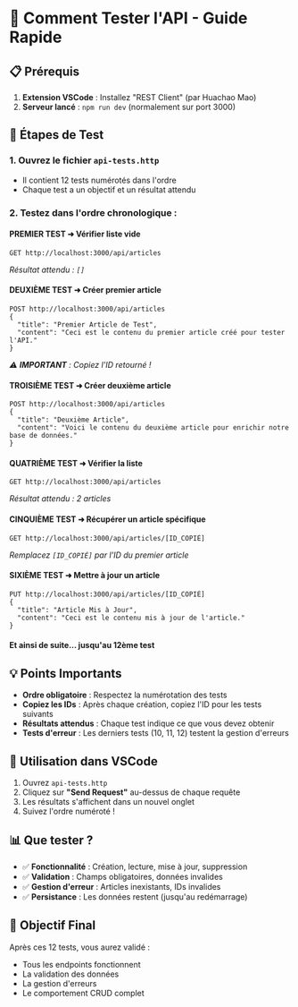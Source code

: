 # 🧪 Comment Tester l'API - Guide Rapide

## 📋 Prérequis
1. **Extension VSCode** : Installez "REST Client" (par Huachao Mao)
2. **Serveur lancé** : `npm run dev` (normalement sur port 3000)

## 🚀 Étapes de Test

### 1. Ouvrez le fichier `api-tests.http`
- Il contient 12 tests numérotés dans l'ordre
- Chaque test a un objectif et un résultat attendu

### 2. Testez dans l'ordre chronologique :

#### **PREMIER TEST** ➜ Vérifier liste vide
```http
GET http://localhost:3000/api/articles
```
*Résultat attendu : `[]`*

#### **DEUXIÈME TEST** ➜ Créer premier article
```http
POST http://localhost:3000/api/articles
{
  "title": "Premier Article de Test",
  "content": "Ceci est le contenu du premier article créé pour tester l'API."
}
```
*⚠️ **IMPORTANT** : Copiez l'ID retourné !*

#### **TROISIÈME TEST** ➜ Créer deuxième article
```http
POST http://localhost:3000/api/articles
{
  "title": "Deuxième Article",
  "content": "Voici le contenu du deuxième article pour enrichir notre base de données."
}
```

#### **QUATRIÈME TEST** ➜ Vérifier la liste
```http
GET http://localhost:3000/api/articles
```
*Résultat attendu : 2 articles*

#### **CINQUIÈME TEST** ➜ Récupérer un article spécifique
```http
GET http://localhost:3000/api/articles/[ID_COPIÉ]
```
*Remplacez `[ID_COPIÉ]` par l'ID du premier article*

#### **SIXIÈME TEST** ➜ Mettre à jour un article
```http
PUT http://localhost:3000/api/articles/[ID_COPIÉ]
{
  "title": "Article Mis à Jour",
  "content": "Ceci est le contenu mis à jour de l'article."
}
```

#### **Et ainsi de suite...** jusqu'au 12ème test

## 💡 Points Importants

- **Ordre obligatoire** : Respectez la numérotation des tests
- **Copiez les IDs** : Après chaque création, copiez l'ID pour les tests suivants
- **Résultats attendus** : Chaque test indique ce que vous devez obtenir
- **Tests d'erreur** : Les derniers tests (10, 11, 12) testent la gestion d'erreurs

## 🔧 Utilisation dans VSCode

1. Ouvrez `api-tests.http`
2. Cliquez sur **"Send Request"** au-dessus de chaque requête
3. Les résultats s'affichent dans un nouvel onglet
4. Suivez l'ordre numéroté !

## 📊 Que tester ?

- ✅ **Fonctionnalité** : Création, lecture, mise à jour, suppression
- ✅ **Validation** : Champs obligatoires, données invalides
- ✅ **Gestion d'erreur** : Articles inexistants, IDs invalides
- ✅ **Persistance** : Les données restent (jusqu'au redémarrage)

## 🎯 Objectif Final

Après ces 12 tests, vous aurez validé :
- Tous les endpoints fonctionnent
- La validation des données
- La gestion d'erreurs
- Le comportement CRUD complet 